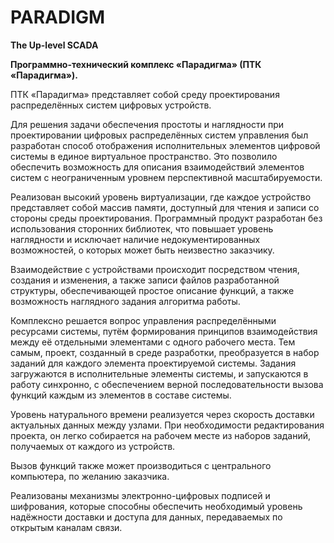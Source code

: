# PARADIGM
**The Up-level SCADA**

**Программно-технический комплекс «Парадигма» (ПТК «Парадигма»).**

ПТК «Парадигма» представляет собой среду проектирования распределённых систем
цифровых устройств.

Для решения задачи обеспечения простоты и наглядности при проектировании цифровых
распределённых систем управления был разработан способ отображения исполнительных
элементов цифровой системы в единое виртуальное пространство. Это позволило обеспечить
возможность для описания взаимодействий элементов систем с неограниченным уровнем
перспективной масштабируемости.

Реализован высокий уровень виртуализации, где каждое устройство представляет собой
массив памяти, доступный для чтения и записи со стороны среды проектирования.
Программный продукт разработан без использования сторонних библиотек, что
повышает уровень наглядности и исключает наличие недокументированных возможностей, о
которых может быть неизвестно заказчику.

Взаимодействие с устройствами происходит посредством чтения, создания и изменения,
а также записи файлов разработанной структуры, обеспечивающей простое описание функций, а
также возможность наглядного задания алгоритма работы.

Комплексно решается вопрос управления распределёнными ресурсами системы, путём
формирования принципов взаимодействия между её отдельными элементами с одного рабочего
места. Тем самым, проект, созданный в среде разработки, преобразуется в набор заданий для
каждого элемента проектируемой системы. Задания загружаются в исполнительные элементы
системы, и запускаются в работу синхронно, с обеспечением верной последовательности
вызова функций каждым из элементов в составе системы.

Уровень натурального времени реализуется через скорость доставки актуальных данных
между узлами. При необходимости редактирования проекта, он легко собирается на рабочем
месте из наборов заданий, получаемых от каждого из устройств.

Вызов функций также может производиться с центрального компьютера, по желанию
заказчика.

Реализованы механизмы электронно-цифровых подписей и шифрования, которые
способны обеспечить необходимый уровень надёжности доставки и доступа для данных,
передаваемых по открытым каналам связи.
